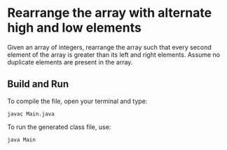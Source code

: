 # Rearrange the array with alternate high and low elements

Given an array of integers, rearrange the array such that every second element of the array is greater than its left and right elements. Assume no duplicate elements are present in the array.

## Build and Run

To compile the file, open your terminal and type:
```
javac Main.java
```

To run the generated class file, use:
```
java Main
```
